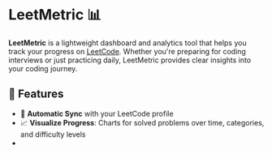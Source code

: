 # LeetMetric 📊

**LeetMetric** is a lightweight dashboard and analytics tool that helps you track your progress on [LeetCode](https://leetcode.com).
Whether you're preparing for coding interviews or just practicing daily, LeetMetric provides clear insights into your coding journey.



## 🚀 Features

- 🔄 **Automatic Sync** with your LeetCode profile
- 📈 **Visualize Progress**: Charts for solved problems over time, categories, and difficulty levels
-

